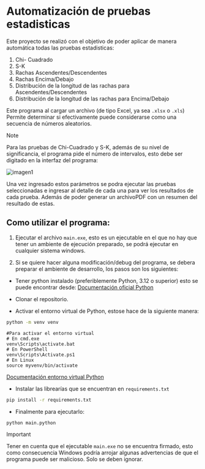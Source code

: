 
# Automatización de pruebas estadisticas

Este proyecto se realizó con el objetivo de poder aplicar de manera automática todas las pruebas estadisticas:

1. Chi- Cuadrado
2. S-K
3. Rachas Ascendentes/Descendentes
4. Rachas Encima/Debajo
5. Distribución de la longitud de las rachas para Ascendentes/Descendentes
6. Distribución de la longitud de las rachas para Encima/Debajo

Este programa al cargar un archivo (de tipo Excel, ya sea `.xlsx` o `.xls`) Permite determinar si efectivamente puede considerarse como una secuencia de números aleatorios.

> [!NOTE]
Para las pruebas de Chi-Cuadrado y S-K, además de su nivel de significancia, el programa pide el número de intervalos, esto debe ser digitado en la interfaz del programa:

![imagen1](https://github.com/user-attachments/assets/a9d60023-7759-4743-af84-fff8f9202303)


Una vez ingresado estos parámetros se podra ejecutar las pruebas seleccionadas e ingresar al detalle de cada una para ver los resultados de cada prueba. Además de poder generar un archivoPDF con un resumen del resultado de estas.

## Como utilizar el programa:

1. Ejecutar el archivo `main.exe`, esto es un ejecutable en el que no hay que tener un ambiente de ejecución preparado, se podrá ejecutar en cualquier sistema windows.

2. Si se quiere hacer alguna modificación/debug del programa, se debera preparar el ambiente de desarrollo, los pasos son los siguientes:

- Tener python instalado (preferiblemente Python, 3.12 o superior) esto se puede encontrar desde: [Documentación oficial Python](https://www.python.org/)

- Clonar el repositorio.

- Activar el entorno virtual de Python, estose hace de la siguiente manera:

``` bash
python -m venv venv
```

```
#Para activar el entorno virtual
# En cmd.exe
venv\Scripts\activate.bat
# En PowerShell
venv\Scripts\Activate.ps1 
# En Linux
source myvenv/bin/activate
```

[Documentación entorno virtual Python](https://python.land/virtual-environments/virtualenv)

- Instalar las librearías que se encuentran en `requirements.txt`

``` bash
pip install -r requirements.txt
```

- Finalmente para ejecutarlo:

``` bash
python main.python
```

> [!IMPORTANT]
Tener en cuenta que el ejecutable `main.exe` no se encuentra firmado, esto como consecuencia Windows podría arrojar algunas advertencias de que el programa puede ser malicioso. Solo se deben ignorar.
